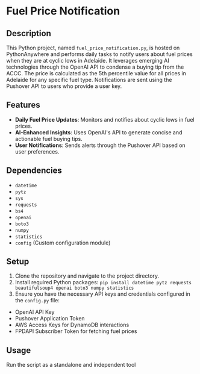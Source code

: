 # Fuel Price Notification

## Description
This Python project, named `fuel_price_notification.py`, is hosted on PythonAnywhere and performs daily tasks to notify users about fuel prices when they are at cyclic lows in Adelaide. It leverages emerging AI technologies through the OpenAI API to condense a buying tip from the ACCC. The price is calculated as the 5th percentile value for all prices in Adelaide for any specific fuel type. Notifications are sent using the Pushover API to users who provide a user key.

## Features
- **Daily Fuel Price Updates**: Monitors and notifies about cyclic lows in fuel prices.
- **AI-Enhanced Insights**: Uses OpenAI's API to generate concise and actionable fuel buying tips.
- **User Notifications**: Sends alerts through the Pushover API based on user preferences.

## Dependencies
- `datetime`
- `pytz`
- `sys`
- `requests`
- `bs4`
- `openai`
- `boto3`
- `numpy`
- `statistics`
- `config` (Custom configuration module)

## Setup
1. Clone the repository and navigate to the project directory.
2. Install required Python packages:
`pip install datetime pytz requests beautifulsoup4 openai boto3 numpy statistics`
4. Ensure you have the necessary API keys and credentials configured in the `config.py` file:
- OpenAI API Key
- Pushover Application Token
- AWS Access Keys for DynamoDB interactions
- FPDAPI Subscriber Token for fetching fuel prices

## Usage
Run the script as a standalone and independent tool
